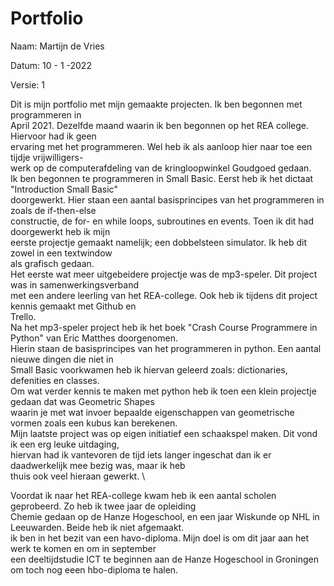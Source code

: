 # Portfolio

Naam: Martijn de Vries 

Datum: 10 - 1 -2022 

Versie: 1



Dit is mijn portfolio met mijn gemaakte projecten. Ik ben begonnen met programmeren in\
April 2021. Dezelfde maand waarin ik ben begonnen op het REA college. Hiervoor had ik geen \
ervaring met het programmeren. Wel heb ik als aanloop hier naar toe een tijdje vrijwilligers- \
werk op de computerafdeling van de kringloopwinkel Goudgoed gedaan. \
Ik ben begonnen te programmeren in Small Basic. Eerst heb ik het dictaat "Introduction Small Basic"\
doorgewerkt. Hier staan een aantal basisprincipes van het programmeren in zoals de if-then-else\
constructie, de for- en while loops, subroutines en events. Toen ik dit had doorgewerkt heb ik mijn \
eerste projectje gemaakt namelijk; een dobbelsteen simulator. Ik heb dit zowel in een textwindow \
als grafisch gedaan. \
Het eerste wat meer uitgebeidere projectje was de mp3-speler. Dit project was in samenwerkingsverband \
met een andere leerling van het REA-college. Ook heb ik tijdens dit project kennis gemaakt met Github en \
Trello. \
Na het mp3-speler project heb ik het boek "Crash Course Programmere in Python" van Eric Matthes  doorgenomen. \
Hierin staan de basisprincipes van het programmeren in python. Een aantal nieuwe dingen die niet in \
Small Basic voorkwamen heb ik hiervan geleerd zoals: dictionaries, defenities en classes. \
Om wat verder kennis te maken met python heb ik toen een klein projectje gedaan dat was Geometric Shapes \
waarin je met wat invoer bepaalde eigenschappen van geometrische vormen zoals een kubus kan berekenen. \
Mijn laatste project was op eigen initiatief een schaakspel maken. Dit vond ik een erg leuke uitdaging, \
hiervan had ik vantevoren de tijd iets langer ingeschat dan ik er daadwerkelijk mee bezig was, maar ik heb \
thuis ook veel hieraan gewerkt. \

Voordat ik naar het REA-college kwam heb ik een aantal scholen geprobeerd. Zo heb ik twee jaar de opleiding \
Chemie gedaan op de Hanze Hogeschool, en een jaar Wiskunde op NHL in Leeuwarden. Beide heb ik niet afgemaakt. \
ik ben in het bezit van een havo-diploma. Mijn doel is om dit jaar aan het werk te komen en om in september \
een deeltijdstudie ICT te beginnen aan de Hanze Hogeschool in Groningen om toch nog eeen hbo-diploma te halen.




